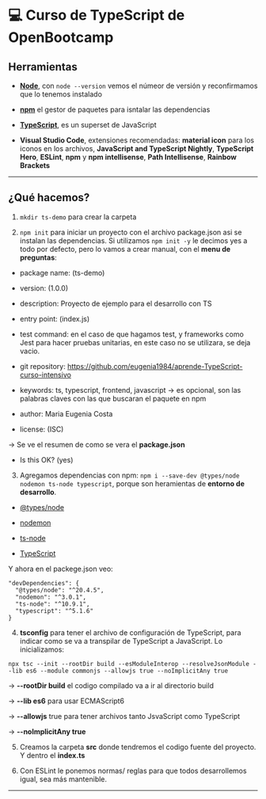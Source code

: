 # :computer: Curso de TypeScript de OpenBootcamp

## Herramientas

- [**Node**](https://nodejs.org/es), con `node --version` vemos el númeor de versión y reconfirmamos que lo tenemos instalado

- [**npm**](https://www.npmjs.com/) el gestor de paquetes para isntalar las dependencias

- [**TypeScript**](https://www.typescriptlang.org/), es un superset de JavaScript

- **Visual Studio Code**, extensiones recomendadas: **material icon** para los iconos en los archivos, **JavaScript and TypeScript Nightly**, **TypeScript Hero**, **ESLint**, **npm** y **npm intellisense**, **Path Intellisense**, **Rainbow Brackets**

---

## ¿Qué hacemos?

1. `mkdir ts-demo` para crear la carpeta

2. `npm init` para iniciar un proyecto con el archivo package.json asi se instalan las dependencias. Si utilizamos `npm init -y` le decimos yes a todo por defecto, pero lo vamos a crear manual, con el **menu de preguntas**:

- package name: (ts-demo)

- version: (1.0.0)

- description: Proyecto de ejemplo para el desarrollo con TS

- entry point: (index.js)

- test command: en el caso de que hagamos test, y frameworks como Jest para hacer pruebas unitarias, en este caso no se utilizara, se deja vacio.

- git repository: https://github.com/eugenia1984/aprende-TypeScript-curso-intensivo

- keywords: ts, typescript, frontend, javascript -> es opcional, son las palabras claves con las que buscaran el paquete en npm 

- author: Maria Eugenia Costa

- license: (ISC)

-> Se ve el resumen de como se vera el **package.json**

- Is this OK? (yes)

3. Agregamos dependencias con npm: `npm i --save-dev @types/node nodemon ts-node typescript`, porque son heramientas de **entorno de desarrollo**.

- [@types/node](https://www.npmjs.com/package/@types/node)

- [nodemon](https://www.npmjs.com/package/nodemon)

- [ts-node](https://www.npmjs.com/package/ts-node)

- [TypeScript](https://www.npmjs.com/package/typescript)

Y ahora en el packege.json veo:

```
"devDependencies": {
  "@types/node": "^20.4.5",
  "nodemon": "^3.0.1",
  "ts-node": "^10.9.1",
  "typescript": "^5.1.6"
}
```

4. **tsconfig** para tener el archivo de configuración de TypeScript, para indicar como se va a transpilar de TypeScript a JavaScript. Lo inicializamos:

`npx tsc --init --rootDir build --esModuleInterop --resolveJsonModule --lib es6 --module commonjs --allowjs true --noImplicitAny true`

-> **--rootDir build** el codigo compilado va a ir al directorio build

-> **--lib es6** para usar ECMAScript6

-> **--allowjs** true para tener archivos tanto JsvaScript como TypeScript

-> **--noImplicitAny true**

5. Creamos la carpeta **src** donde tendremos el codigo fuente del proyecto. Y dentro el **index.ts**

6. Con ESLint le ponemos normas/ reglas para que todos desarrollemos igual, sea más mantenible.

---